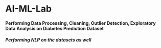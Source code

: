 # AI-ML-Lab

<h4>Performing Data Processing, Cleaning, Outlier Detection, Exploratory Data Analysis on Diabetes Prediction Dataset</h4>
<h5>Performing NLP on the datasets as well </h5>
